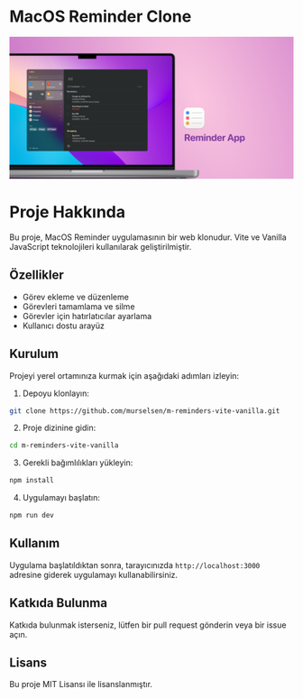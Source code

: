 # MacOS Reminder Clone

![Cover](./assets/5fb58e35-2e69-4ba3-b922-ddb2538c1f63.png)

# Proje Hakkında

Bu proje, MacOS Reminder uygulamasının bir web klonudur. Vite ve Vanilla
JavaScript teknolojileri kullanılarak geliştirilmiştir.

## Özellikler

- Görev ekleme ve düzenleme
- Görevleri tamamlama ve silme
- Görevler için hatırlatıcılar ayarlama
- Kullanıcı dostu arayüz

## Kurulum

Projeyi yerel ortamınıza kurmak için aşağıdaki adımları izleyin:

1. Depoyu klonlayın:

```bash
git clone https://github.com/murselsen/m-reminders-vite-vanilla.git
```

2. Proje dizinine gidin:

```bash
cd m-reminders-vite-vanilla
```

3. Gerekli bağımlılıkları yükleyin:

```bash
npm install
```

4. Uygulamayı başlatın:

```bash
npm run dev
```

## Kullanım

Uygulama başlatıldıktan sonra, tarayıcınızda `http://localhost:3000` adresine
giderek uygulamayı kullanabilirsiniz.

## Katkıda Bulunma

Katkıda bulunmak isterseniz, lütfen bir pull request gönderin veya bir issue
açın.

## Lisans

Bu proje MIT Lisansı ile lisanslanmıştır.
